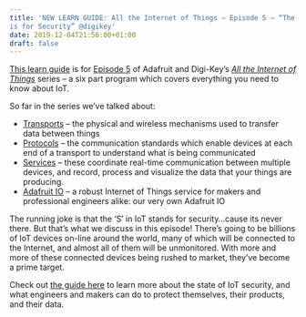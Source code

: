 ```yaml
---
title: 'NEW LEARN GUIDE: All the Internet of Things – Episode 5 – “The S in IoT
is for Security” @digikey'
date: 2019-12-04T21:56:00+01:00
draft: false
---
```


[This learn guide](https://learn.adafruit.com/all-the-internet-of-things-episode-five-the-s-in-iot-is-for-security) is for [Episode 5](https://www.youtube.com/watch?v=ISHqKL1okno) of Adafruit and Digi-Key’s [_All the Internet of Things_](https://www.digikey.com/en/resources/iot-resource-center/videos) series – a six part program which covers everything you need to know about IoT.

So far in the series we’ve talked about:

*   [Transports](https://youtu.be/EiTcl4VFTA8) – the physical and wireless mechanisms used to transfer data between things
*   [Protocols](https://youtu.be/shqLy8XjqAQ) – the communication standards which enable devices at each end of a transport to understand what is being communicated
*   [Services](https://youtu.be/29iR-AzbNSA) – these coordinate real-time communication between multiple devices, and record, process and visualize the data that your things are producing.
*   [Adafruit IO](https://youtu.be/yRqazWCtSgI) – a robust Internet of Things service for makers and professional engineers alike: our very own Adafruit IO

The running joke is that the ‘S’ in IoT stands for security…cause its never there. But that’s what we discuss in this episode! There’s going to be billions of IoT devices on-line around the world, many of which will be connected to the Internet, and almost all of them will be unmonitored. With more and more of these connected devices being rushed to market, they’ve become a prime target.

Check out [the guide here](https://learn.adafruit.com/all-the-internet-of-things-episode-three-services/introduction) to learn more about the state of IoT security, and what engineers and makers can do to protect themselves, their products, and their data.